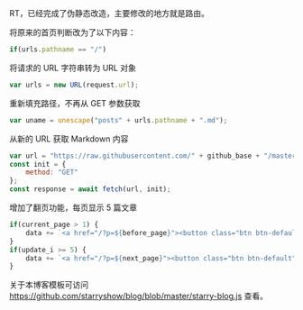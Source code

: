 RT，已经完成了伪静态改造，主要修改的地方就是路由。

将原来的首页判断改为了以下内容：

```javascript
if(urls.pathname == "/")
```

将请求的 URL 字符串转为 URL 对象

```javascript
var urls = new URL(request.url);
```

重新填充路径，不再从 GET 参数获取

```javascript
var uname = unescape("posts" + urls.pathname + ".md");
```

从新的 URL 获取 Markdown 内容

```javascript
var url = "https://raw.githubusercontent.com/" + github_base + "/master/posts" + urls.pathname + ".md";
const init = {
    method: "GET"
};
const response = await fetch(url, init);
```

增加了翻页功能，每页显示 5 篇文章

```javascript
if(current_page > 1) {
    data += `<a href="/?p=${before_page}"><button class="btn btn-default">上一页</button></a>&nbsp; &nbsp;`;
}
if(update_i >= 5) {
    data += `<a href="/?p=${next_page}"><button class="btn btn-default">下一页</button></a>`;
}
```

关于本博客模板可访问 https://github.com/starryshow/blog/blob/master/starry-blog.js 查看。


